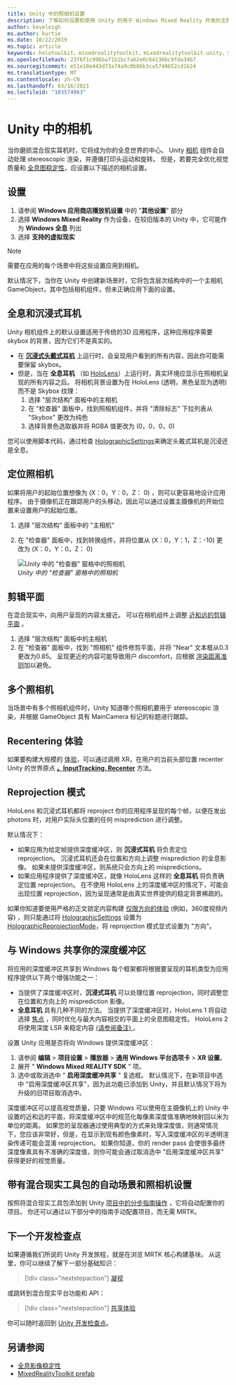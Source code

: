 ```yaml
---
title: Unity 中的照相机设置
description: 了解如何设置和使用 Unity 的用于 Windows Mixed Reality 开发的主照相机进行全息渲染。
author: keveleigh
ms.author: kurtie
ms.date: 10/22/2019
ms.topic: article
keywords: holotoolkit，mixedrealitytoolkit，mixedrealitytoolkit-unity，全息呈现，全息，沉浸式，聚焦点，深度缓冲，仅限方向，定位，不透明，透明，剪辑，混合现实耳机，windows mixed reality 耳机，虚拟现实耳机
ms.openlocfilehash: 23f6f1c996ba71b1bcfa62e0c64136bc9fda34b7
ms.sourcegitcommit: e51e18e443d73a74a9c0b86b3ca5748652cd1b24
ms.translationtype: MT
ms.contentlocale: zh-CN
ms.lasthandoff: 03/16/2021
ms.locfileid: "103574963"
---
```

# <a name="camera-in-unity"></a>Unity 中的相机

当你磨损混合现实耳机时，它将成为你的全息世界的中心。 Unity [相机](https://docs.unity3d.com/Manual/class-Camera.html) 组件会自动处理 stereoscopic 渲染，并遵循打印头运动和旋转。 但是，若要完全优化视觉质量和 [全息图稳定性](../platform-capabilities-and-apis/hologram-stability.md)，应设置以下描述的相机设置。

## <a name="setup"></a>设置

1. 请参阅 **Windows 应用商店播放机设置** 中的 "**其他设置**" 部分
2. 选择 **Windows Mixed Reality** 作为设备，在较旧版本的 Unity 中，它可能作为 **Windows 全息** 列出
3. 选择 **支持的虚拟现实**

>[!NOTE]
>需要在应用的每个场景中将这些设置应用到相机。
>
>默认情况下，当你在 Unity 中创建新场景时，它将包含层次结构中的一个主相机 GameObject，其中包括相机组件，但未正确应用下面的设置。

## <a name="holographic-vs-immersive-headsets"></a>全息和沉浸式耳机

Unity 相机组件上的默认设置适用于传统的3D 应用程序，这种应用程序需要 skybox 的背景，因为它们不是真实的。

* 在 **[沉浸式头戴式耳机](../../discover/immersive-headset-hardware-details.md)** 上运行时，会呈现用户看到的所有内容，因此你可能需要保留 skybox。
* 但是，当在 **全息耳机** （如 [HoloLens](/hololens/hololens1-hardware)）上运行时，真实环境应显示在照相机呈现的所有内容之后。 将相机背景设置为在 HoloLens (透明，黑色呈现为透明) 而不是 Skybox 纹理：
    1. 选择 "层次结构" 面板中的主相机
    2. 在 "检查器" 面板中，找到照相机组件，并将 "清除标志" 下拉列表从 "Skybox" 更改为纯色
    3. 选择背景色选取器并将 RGBA 值更改为 (0，0，0，0) 

您可以使用脚本代码，通过检查 [HolographicSettings](https://docs.unity3d.com/ScriptReference/XR.WSA.HolographicSettings.IsDisplayOpaque.html)来确定头戴式耳机是沉浸还是全息。

## <a name="positioning-the-camera"></a>定位照相机

如果将用户的起始位置想像为 (X：0，Y：0，Z： 0) ，则可以更容易地设计应用程序。 由于摄像机正在跟踪用户的头移动，因此可以通过设置主摄像机的开始位置来设置用户的起始位置。

1. 选择 "层次结构" 面板中的 "主相机"
2. 在 "检查器" 面板中，找到转换组件，并将位置从 (X：0，Y：1，Z：-10) 更改为 (X：0，Y：0，Z： 0) 

   ![Unity 中的 "检查器" 窗格中的照相机](images/maincamera-350px.png)  
   *Unity 中的 "检查器" 窗格中的照相机*

## <a name="clip-planes"></a>剪辑平面

在混合现实中，向用户呈现的内容太接近。 可以在相机组件上调整 [近和远的剪辑平面](../platform-capabilities-and-apis/hologram-stability.md#hologram-render-distances) 。

1. 选择 "层次结构" 面板中的主相机
2. 在 "检查器" 面板中，找到 "照相机" 组件修剪平面，并将 "Near" 文本框从0.3 更改为0.85。 呈现更近的内容可能导致用户 discomfort，应根据 [渲染距离准则](../platform-capabilities-and-apis/hologram-stability.md#hologram-render-distances)加以避免。

## <a name="multiple-cameras"></a>多个照相机

当场景中有多个照相机组件时，Unity 知道哪个照相机要用于 stereoscopic 渲染，并根据 GameObject 具有 MainCamera 标记的标题进行跟踪。

## <a name="recentering-a-seated-experience"></a>Recentering 体验

如果要构建大规模的 [体验](../../design/coordinate-systems.md)，可以通过调用 XR，在用户的当前头部位置 recenter Unity 的世界原点 **[。InputTracking. Recenter](https://docs.unity3d.com/ScriptReference/XR.InputTracking.Recenter.html)** 方法。

## <a name="reprojection-modes"></a>Reprojection 模式

HoloLens 和沉浸式耳机都将 reproject 你的应用程序呈现的每个帧，以便在发出 photons 时，对用户实际头位置的任何 misprediction 进行调整。

默认情况下：

* 如果应用为给定帧提供深度缓冲区，则 **沉浸式耳机** 将负责定位 reprojection。 沉浸式耳机还会在位置和方向上调整 misprediction 的全息影像。 如果未提供深度缓冲区，则系统只会方向上的 mispredictions。
* 如果应用程序提供了深度缓冲区，就像 HoloLens 这样的 **全息耳机** 将负责确定位置 reprojection。  在不使用 HoloLens 上的深度缓冲区的情况下，可能会出现位置 reprojection，因为呈现通常是由真实世界提供的稳定背景稀疏的。

如果你知道要使用严格的正文锁定内容构建 [仅限方向的体验](coordinate-systems-in-unity.md#building-an-orientation-only-or-seated-scale-experience) (例如，360度视频内容) ，则只能通过将 [HolographicSettings](https://docs.unity3d.com/ScriptReference/XR.WSA.HolographicSettings.ReprojectionMode.html) 设置为 [HolographicReprojectionMode](https://docs.unity3d.com/ScriptReference/XR.WSA.HolographicSettings.HolographicReprojectionMode.html)，将 reprojection 模式显式设置为 "方向"。

## <a name="sharing-your-depth-buffers-with-windows"></a>与 Windows 共享你的深度缓冲区

将应用的深度缓冲区共享到 Windows 每个框架都将根据要呈现的耳机类型为应用程序提供以下两个增强功能之一：

* 当提供了深度缓冲区时，**沉浸式耳机** 可以处理位置 reprojection，同时调整您在位置和方向上的 misprediction 影像。
* **全息耳机** 具有几种不同的方法。 当提供了深度缓冲区时，HoloLens 1 将自动选择 [焦点](focus-point-in-unity.md) ，同时优化与最大内容相交的平面上的全息图稳定性。 HoloLens 2 将使用深度 LSR 来稳定内容 [ (请参阅备注) ](/uwp/api/windows.graphics.holographic.holographiccamerarenderingparameters.setfocuspoint)。

设置 Unity 应用是否将向 Windows 提供深度缓冲区：

1. 请参阅 **编辑**  >  **项目设置**  >  **播放器**  >  **通用 Windows 平台选项卡**  >  **XR 设置**。
2. 展开 " **Windows Mixed REALITY SDK** " 项。
3. 选中或取消选中 " **启用深度缓冲共享** " 复选框。  默认情况下，在新项目中选中 "启用深度缓冲区共享"，因为此功能已添加到 Unity，并且默认情况下将为升级的旧项目取消选中。

深度缓冲区可以提高视觉质量，只要 Windows 可以使用在主摄像机上的 Unity 中设置的近和远的平面，将深度缓冲区中的规范化每像素深度值准确地映射回以米为单位的距离。  如果您的呈现器通过使用典型的方式来处理深度值，则通常情况下，您应该非常好，但是，在显示到现有颜色像素时，写入深度缓冲区的半透明渲染传递可能会混淆 reprojection。  如果你知道，你的 render pass 会使很多最终深度像素具有不准确的深度值，则你可能会通过取消选中 "启用深度缓冲区共享" 获得更好的视觉质量。

## <a name="automatic-scene-and-camera-setup-with-mixed-reality-toolkit"></a>带有混合现实工具包的自动场景和照相机设置 

按照将混合现实工具包添加到 Unity [项目中的分步指南操作](tutorials/mr-learning-base-01.md) ，它将自动配置你的项目。 你还可以通过以下部分中的指南手动配置项目，而无需 MRTK。

## <a name="next-development-checkpoint"></a>下一个开发检查点

如果遵循我们所说的 Unity 开发旅程，就是在浏览 MRTK 核心构建基块。 从这里，你可以继续了解下一部分基础知识：

> [!div class="nextstepaction"]
> [凝视](gaze-in-unity.md)

或跳转到混合现实平台功能和 API：

> [!div class="nextstepaction"]
> [共享体验](shared-experiences-in-unity.md)

你可以随时返回到 [Unity 开发检查点](unity-development-overview.md#2-core-building-blocks)。

## <a name="see-also"></a>另请参阅

* [全息影像稳定性](../platform-capabilities-and-apis/hologram-stability.md)
* [MixedRealityToolkit prefab](https://github.com/Microsoft/MixedRealityToolkit-Unity/tree/htk_release/Assets/HoloToolkit/Input/Prefabs)